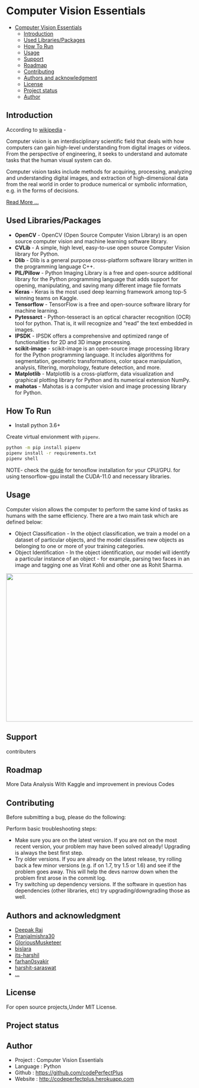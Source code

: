 # Computer Vision Essentials

- [Computer Vision Essentials](#computer-vision-essentials)
  - [Introduction](#introduction)
  - [Used Libraries/Packages](#used-librariespackages)
  - [How To Run](#how-to-run)
  - [Usage](#usage)
  - [Support](#support)
  - [Roadmap](#roadmap)
  - [Contributing](#contributing)
  - [Authors and acknowledgment](#authors-and-acknowledgment)
  - [License](#license)
  - [Project status](#project-status)
  - [Author](#author)

## Introduction

According to [wikipedia](https://en.wikipedia.org/wiki/Computer_vision, "computer_vision-Wikipedia") -

Computer vision is an interdisciplinary scientific field that deals with how computers can gain high-level understanding from digital images or videos. From the perspective of engineering, it seeks to understand and automate tasks that the human visual system can do.

Computer vision tasks include methods for acquiring, processing, analyzing and understanding digital images, and extraction of high-dimensional data from the real world in order to produce numerical or symbolic information, e.g. in the forms of decisions.

[Read More ...](https://en.wikipedia.org/wiki/Computer_vision, "computer_vision-Wikipedia")

## Used Libraries/Packages

- **OpenCV** - OpenCV (Open Source Computer Vision Library) is an open source computer vision and machine learning software library. 
- **CVLib** - A simple, high level, easy-to-use open source Computer Vision library for Python.
- **Dlib** - Dlib is a general purpose cross-platform software library written in the programming language C++. 
- **PIL/Pillow** - Python Imaging Library is a free and open-source additional library for the Python programming language that adds support for opening, manipulating, and saving many different image file formats
- **Keras** - Keras is the most used deep learning framework among top-5 winning teams on Kaggle. 
- **Tensorflow** - TensorFlow is a free and open-source software library for machine learning.
- **Pytessarct** - Python-tesseract is an optical character recognition (OCR) tool for python. That is, it will recognize and “read” the text embedded in images.
- **IPSDK** - IPSDK offers a comprehensive and optimized range of functionalities for 2D and 3D image processing.
- **scikit-image** - scikit-image is an open-source image processing library for the Python programming language. It includes algorithms for segmentation, geometric transformations, color space manipulation, analysis, filtering, morphology, feature detection, and more.
- **Matplotlib** - Matplotlib is a cross-platform, data visualization and graphical plotting library for Python and its numerical extension NumPy.
- **mahotas** - Mahotas is a computer vision and image processing library for Python.

## How To Run

- Install python 3.6+

Create virtual envionment with `pipenv`.

```bash
python -m pip install pipenv
pipenv install -r requirements.txt
pipenv shell
```

NOTE- check the [guide](https://www.tensorflow.org/install) for tenosflow installation for your CPU/GPU. for using tensorflow-gpu install the CUDA-11.0 and necessary libraries.

## Usage

Computer vision allows the computer to perform the same kind of tasks as humans with the same efficiency. There are a two main task which are defined below:

- Object Classification - In the object classification, we train a model on a dataset of particular objects, and the model classifies new objects as belonging to one or more of your training categories.
- Object Identification - In the object identification, our model will identify a particular instance of an object - for example, parsing two faces in an image and tagging one as Virat Kohli and other one as Rohit Sharma.

<img height="400px" width="600px" src="Media/face-detected.jpeg">

## Support

contributers

## Roadmap

More Data Analysis With Kaggle and improvement in previous Codes

## Contributing

Before submitting a bug, please do the following:

Perform basic troubleshooting steps:

- Make sure you are on the latest version. If you are not on the most recent version, your problem may have been solved already! Upgrading is always the best first step.
- Try older versions. If you are already on the latest release, try rolling back a few minor versions (e.g. if on 1.7, try 1.5 or 1.6) and see if the problem goes away. This will help the devs narrow down when the problem first arose in the commit log.
- Try switching up dependency versions. If the software in question has dependencies (other libraries, etc) try upgrading/downgrading those as well.

## Authors and acknowledgment

- [Deepak Raj](https://github.com/codePerfectPlus)
- [Pranjalmishra30](https://github.com/Pranjalmishra30)
- [GloriousMusketeer](https://github.com/GloriousMusketeer)
- [bislara](https://github.com/bislara)
- [its-harshil](https://github.com/its-harshil)
- [farhan0syakir](https://github.com/farhan0syakir)
- [harshit-saraswat](https://github.com/harshit-saraswat)
- [...](https://github.com/codePerfectPlus/OpenCv-tutorial/graphs/contributors)

## License

For open source projects,Under MIT License.

## Project status

## Author

- Project : Computer Vision Essentials
- Language : Python
- Github : <https://github.com/codePerfectPlus>
- Website : <http://codeperfectplus.herokuapp.com>

